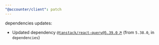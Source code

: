 ```yaml
---
"@accounter/client": patch
---
```

dependencies updates:
  - Updated dependency [`@tanstack/react-query@5.39.0` ↗︎](https://www.npmjs.com/package/@tanstack/react-query/v/5.39.0) (from `5.38.0`, in `dependencies`)

